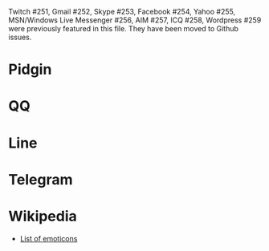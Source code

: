 Twitch #251, Gmail #252, Skype #253, Facebook #254, Yahoo #255, MSN/Windows Live Messenger #256, AIM #257, ICQ #258, Wordpress #259 were previously featured in this file. They have been moved to Github issues.

# Pidgin

# QQ

# Line

# Telegram

# Wikipedia
* [List of emoticons](http://en.wikipedia.org/wiki/List_of_emoticons)
